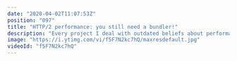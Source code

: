 ```yaml
---
date: "2020-04-02T11:07:53Z"
position: "097"
title: "HTTP/2 performance: you still need a bundler!"
description: "Every project I deal with outdated beliefs about performance and people not really knowing about the power of HTTP/2. This video is a crash course into some of the most valuable features HTTP/2 has to offer: header compression and multiplexing. I do a real time demo in which you can see that multiplexing works but actually has caveats! \n\nIf you want to know about bundle sizes and how many connections can be \"in flight\" at the same time, this video is for you!\n\n#HTTP2 #performance #webpack\n\nFollow me here:\nWebsite: https://timbenniks.nl/\nTwitter: https://twitter.com/timbenniks\nGithub: https://github.com/timbenniks"
image: "https://i.ytimg.com/vi/f5F7N2kc7hQ/maxresdefault.jpg"
videoId: "f5F7N2kc7hQ"
---
```


